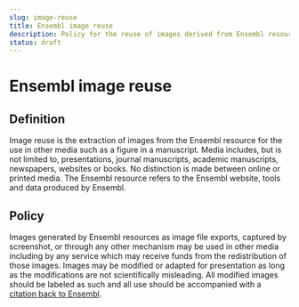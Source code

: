 ```yaml
---
slug: image-reuse
title: Ensembl image reuse
description: Policy for the reuse of images derived from Ensembl resources
status: draft
---
```


# Ensembl image reuse

## Definition
Image reuse is the extraction of images from the Ensembl resource for the use in other media such as a figure in a manuscript. Media includes, but is not limited to, presentations, journal manuscripts, academic manuscripts, newspapers, websites or books. No distinction is made between online or printed media. The Ensembl resource refers to the Ensembl website, tools and data produced by Ensembl.

## Policy
Images generated by Ensembl resources as image file exports, captured by screenshot, or through any other mechanism may be used in other media including by any service which may receive funds from the redistribution of those images. Images may be modified or adapted for presentation as long as the modifications are not scientifically misleading. All modified images should be labeled as such and all use should be accompanied with a [citation back to Ensembl](/about/articles/citing-ensembl).

